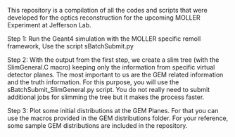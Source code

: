 This repository is a compilation of all the codes and scripts that were developed for the optics reconstruction for the upcoming MOLLER Experiment at Jefferson Lab.

Step 1: Run the Geant4 simulation with the MOLLER specific remoll framework, Use the script sBatchSubmit.py 

Step 2: With the output from the first step, we create a slim tree (with the SlimGeneral.C macro) keeping only the information from specific virtual detector planes. The most important to us are the GEM related information and the truth information. For this purpose, you will use the sBatchSubmit_SlimGeneral.py script. You do not really need to submit additional jobs for slimming the tree but it makes the process faster.

Step 3: Plot some initial distributions at the GEM Planes. For that you can use the macros provided in the GEM distributions folder. For your reference, some sample GEM distributions are included in the repository.
